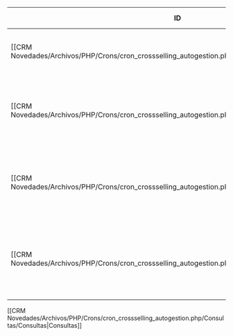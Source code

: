 | ID<br>                                                                                             | Tipo   | Archivo Origen                                                                                                                | Modulo Funcional             | Base de Datos    | Tablas Afectadas       | Joins                   | Objetivo                                                                            | Impacto | Observacion |
| -------------------------------------------------------------------------------------------------- | ------ | ----------------------------------------------------------------------------------------------------------------------------- | ---------------------------- | ---------------- | ---------------------- | ----------------------- | ----------------------------------------------------------------------------------- | ------- | ----------- |
| [[CRM Novedades/Archivos/PHP/Crons/cron_crossselling_autogestion.php/Consultas/SELECT/Q001\|Q001]] | SELECT | [[CRM Novedades/Archivos/PHP/Crons/cron_crossselling_autogestion.php/Consultas/Consultas\|cron_crossselling_autogestion.php]] | Asignación Cross Autogestión | gyssrl_novedades | sw_diashabiles         | -                       | Obtener cantidad de días hábiles del mes actual                                     | Lectura |             |
| [[CRM Novedades/Archivos/PHP/Crons/cron_crossselling_autogestion.php/Consultas/SELECT/Q002\|Q002]] | SELECT | [[CRM Novedades/Archivos/PHP/Crons/cron_crossselling_autogestion.php/Consultas/Consultas\|cron_crossselling_autogestion.php]] | Asignación Cross Autogestión | gyssrl_novedades | sw_productosAsignacion | LEFT JOIN sw_vendedores | Obtener vendedores activos y máximas asignaciones mensuales permitidas por producto | Lectura |             |
| [[CRM Novedades/Archivos/PHP/Crons/cron_crossselling_autogestion.php/Consultas/SELECT/Q003\|Q003]] | SELECT | [[CRM Novedades/Archivos/PHP/Crons/cron_crossselling_autogestion.php/Consultas/Consultas\|cron_crossselling_autogestion.php]] | Asignación Cross Autogestión | gyssrl_novedades | sw_operaciones         | -                       | Contar operaciones activas no finalizadas del vendedor en los últimos 30 días       | Lectura |             |
| [[CRM Novedades/Archivos/PHP/Crons/cron_crossselling_autogestion.php/Consultas/SELECT/Q004]]       | SELECT | [[CRM Novedades/Archivos/PHP/Crons/cron_crossselling_autogestion.php/Consultas/Consultas\|cron_crossselling_autogestion.php]] | Asignación Cross Autogestión | gyssrl_novedades | sw_operaciones         | LEFT JOIN sw_vendedores | Obtener operaciones de autogestión no asignadas y vencidas para redistribuir        | Lectura |             |

[[CRM Novedades/Archivos/PHP/Crons/cron_crossselling_autogestion.php/Consultas/Consultas|Consultas]]